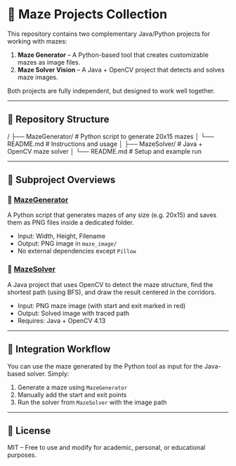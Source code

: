 # 🧠 Maze Projects Collection

This repository contains two complementary Java/Python projects for working with mazes:

1. **Maze Generator** – A Python-based tool that creates customizable mazes as image files.
2. **Maze Solver Vision** – A Java + OpenCV project that detects and solves maze images.

Both projects are fully independent, but designed to work well together.

---

## 📁 Repository Structure

/
├── MazeGenerator/ # Python script to generate 20x15 mazes
│ └── README.md # Instructions and usage
│
├── MazeSolver/ # Java + OpenCV maze solver
│ └── README.md # Setup and example run


---

## 🔗 Subproject Overviews

### 🔨 [MazeGenerator](./MazeGenerator)

A Python script that generates mazes of any size (e.g. 20x15) and saves them as PNG files inside a dedicated folder.

- Input: Width, Height, Filename
- Output: PNG image in `maze_image/`
- No external dependencies except `Pillow`

### 🧭 [MazeSolver](./MazeSolver)

A Java project that uses OpenCV to detect the maze structure, find the shortest path (using BFS), and draw the result centered in the corridors.

- Input: PNG maze image (with start and exit marked in red)
- Output: Solved image with traced path
- Requires: Java + OpenCV 4.13

---

## 🤝 Integration Workflow

You can use the maze generated by the Python tool as input for the Java-based solver. Simply:

1. Generate a maze using `MazeGenerator`
2. Manually add the start and exit points
3. Run the solver from `MazeSolver` with the image path

---

## 📄 License

MIT – Free to use and modify for academic, personal, or educational purposes.
